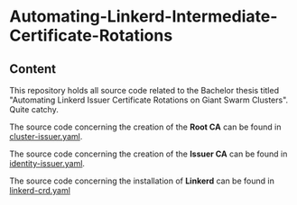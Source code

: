# Automating-Linkerd-Intermediate-Certificate-Rotations

## Content
This repository holds all source code related to the Bachelor thesis titled "Automating Linkerd Issuer Certificate Rotations on Giant Swarm Clusters". Quite catchy.

The source code concerning the creation of the **Root CA** can be found in [cluster-issuer.yaml](https://github.com/mleisa/Automating-Linkerd-Intermediate-Certificate-Rotations/blob/main/cluster-issuer.yaml).

The source code concerning the creation of the **Issuer CA** can be found in [identity-issuer.yaml](https://github.com/mleisa/Automating-Linkerd-Intermediate-Certificate-Rotations/blob/main/identity-issuer.yaml).

The source code concerning the installation of **Linkerd** can be found in [linkerd-crd.yaml](https://github.com/mleisa/Automating-Linkerd-Intermediate-Certificate-Rotations/blob/main/cluster-issuer.yaml](https://github.com/mleisa/Automating-Linkerd-Intermediate-Certificate-Rotations/blob/main/linkerd-crd.yaml)https://github.com/mleisa/Automating-Linkerd-Intermediate-Certificate-Rotations/blob/main/linkerd-crd.yaml)
